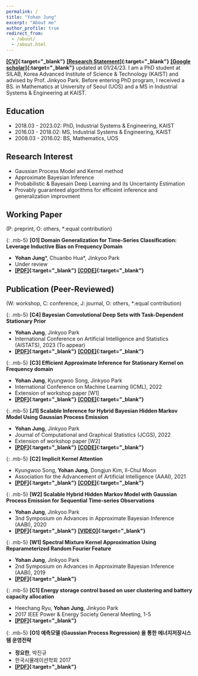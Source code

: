 ```yaml
---
permalink: /
title: "Yohan Jung"
excerpt: "About me"
author_profile: true
redirect_from: 
  - /about/
  - /about.html
---
```


**[[CV]](https://drive.google.com/file/d/1Ga4gctbENZB8RPv_3YDtuuWzFmZQ10ys/view?usp=share_link){:target="_blank"}** **[[Research Statement]](https://drive.google.com/file/d/1aM7qrw2psoCVrDPTz09nXQPzvGIYmPcJ/view?usp=sharing){:target="_blank"}**  **[[Google scholar]](https://scholar.google.com/citations?user=DwAJS14AAAAJ&hl=ko){:target="_blank"}** updated at 01/24/23. I am a PhD student at SILAB, Korea Advanced Institute of Science & Technology (KAIST) and advised by Prof. Jinkyoo Park. Before entering PhD program, I received a BS. in Mathematics at University of Seoul (UOS) and a MS in Industrial Systems & Engineering at KAIST.


<style type='text/css'>
  ul{
    margin:0;
    /* margin-top: -20px; */
  }
</style>  

## Education

* 2018.03 - 2023.02: PhD, Industrial Systems & Engineering, KAIST
* 2016.03 - 2018.02: MS, Industrial Systems & Engineering, KAIST
* 2008.03 - 2016.02: BS, Mathematics, UOS



## Research Interest

* Gaussian Process Model and Kernel method
* Approximate Bayesian Inference
* Probabilistic & Bayesain Deep Learning and its Uncertainty Estimation
* Provably guaranteed algorithms for efficeint inference and generalization improvment

## Working Paper
(P: preprint, O: others, *:equal contribution)

{: .mb-5}
**[O1] Domain Generalization for Time-Series Classification: Leverage Inductive Bias on Frequency Domain** 
* **Yohan Jung***, Chuanbo Hua*, Jinkyoo Park  
* Under review
* **[[PDF]](https://){:target="_blank"}** **[[CODE]](https://){:target="_blank"}**    <br/>


## Publication (Peer-Reviewed)
(W: workshop, C: conference, J: journal, O: others, *:equal contribution)

{: .mb-5}
**[C4] Bayesian Convolutional Deep Sets with Task-Dependent Stationary Prior** 
* **Yohan Jung**, Jinkyoo Park  
* International Conference on Artificial Intelligence and Statistics (AISTATS), 2023 (To appear)
* **[[PDF]](https://arxiv.org/abs/2210.12363){:target="_blank"}** **[[CODE]](https://){:target="_blank"}**    <br/>

{: .mb-5}
**[C3] Efficient Approximate Inference for Stationary Kernel on Frequency domain** 
* **Yohan Jung**, Kyungwoo Song, Jinkyoo Park  
* International Conference on Machine Learning (ICML), 2022
* Extension of workshop paper [W1]    <!-- * Code link is temporarily unavailable. Please email us if necessary. !-->
* **[[PDF]](https://proceedings.mlr.press/v162/jung22b.html){:target="_blank"}** **[[CODE]](https://github.com/becre2021/abinfergsm){:target="_blank"}**    <br/>

{: .mb-5}
**[J1] Scalable Inference for Hybrid Bayesian Hidden Markov Model Using Gaussian Process Emission** 
* **Yohan Jung**, Jinkyoo Park
* Journal of Computational and Graphical Statistics (JCGS), 2022
* Extension of workshop paper [W2]     <!-- %%* Code link is temporarily unavailable. Please email me if necessary. !-->
* **[[PDF]](https://www.tandfonline.com/doi/full/10.1080/10618600.2021.2023021){:target="_blank"}** **[[CODE]](https://github.com/becre2021/abinferhmmgp){:target="_blank"}** <br/>


{: .mb-5}
**[C2] Implicit Kernel Attention** 
* Kyungwoo Song, **Yohan Jung**, Dongjun Kim, Il-Chul Moon
* Association for the Advancement of Artificial Intelligence (AAAI), 2021
* **[[PDF]](https://ojs.aaai.org/index.php/AAAI/article/view/17168/16975){:target="_blank"}** **[[CODE]](https://github.com/gtshs2/Implicit_Kernel_Attention){:target="_blank"}**<br/>

{: .mb-5}
**[W2] Scalable Hybrid Hidden Markov Model with Gaussian Process Emission for Sequential Time-series Observations** 
* **Yohan Jung**, Jinkyoo Park
* 3nd Symposium on Advances in Approximate Bayesian Inference (AABI), 2020
* **[[PDF]](https://openreview.net/forum?id=gls08I17Zx){:target="_blank"}** **[[VIDEO]](https://youtu.be/W8V4GZ21KbE){:target="_blank"}**  <br/>

{: .mb-5}
**[W1] Spectral Mixture Kernel Approximation Using Reparameterized Random Fourier Feature** 
* **Yohan Jung**, Jinkyoo Park
* 2nd Symposium on Advances in Approximate Bayesian Inference (AABI), 2019
* **[[PDF]](https://openreview.net/pdf?id=HJlvKy3VFS){:target="_blank"}**   <br/>

{: .mb-5}
**[C1] Energy storage control based on user clustering and battery capacity allocation** 
* Heechang Ryu, **Yohan Jung**, Jinkyoo Park
* 2017 IEEE Power & Energy Society General Meeting, 1-5
* **[[PDF]](https://ieeexplore.ieee.org/document/8273768){:target="_blank"}**   <br/>

{: .mb-5}
**[O1] 예측모델 (Gaussian Process Regression) 을 통한 에너지저장시스템 운영전략** 
* **정요한**, 박진규
* 한국시뮬레이션학회 2017
* **[[PDF]](https://www.dbpia.co.kr/pdf/pdfView.do?nodeId=NODE07169362&mark=0&useDate=&ipRange=N&accessgl=Y&language=ko_KR){:target="_blank"}**   <br/>
